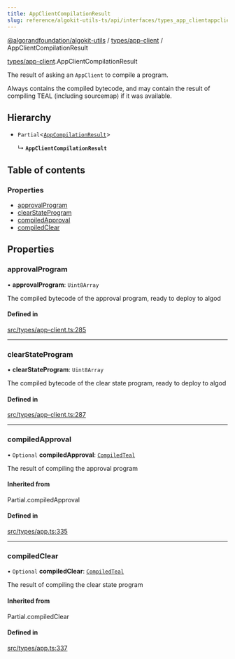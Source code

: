 ```yaml
---
title: AppClientCompilationResult
slug: reference/algokit-utils-ts/api/interfaces/types_app_clientappclientcompilationresult
---
```

[@algorandfoundation/algokit-utils](/reference/algokit-utils-ts/api/overview) / [types/app-client](/reference/algokit-utils-ts/api/modules/types_app_client/) / AppClientCompilationResult



[types/app-client](/reference/algokit-utils-ts/api/modules/types_app_client/).AppClientCompilationResult

The result of asking an `AppClient` to compile a program.

Always contains the compiled bytecode, and may contain the result of compiling TEAL (including sourcemap) if it was available.

## Hierarchy

- `Partial`\<[`AppCompilationResult`](/reference/algokit-utils-ts/api/interfaces/types_appappcompilationresult/)\>

  ↳ **`AppClientCompilationResult`**

## Table of contents

### Properties

- [approvalProgram](#approvalprogram)
- [clearStateProgram](#clearstateprogram)
- [compiledApproval](#compiledapproval)
- [compiledClear](#compiledclear)

## Properties

### approvalProgram

• **approvalProgram**: `Uint8Array`

The compiled bytecode of the approval program, ready to deploy to algod

#### Defined in

[src/types/app-client.ts:285](https://github.com/algorandfoundation/algokit-utils-ts/blob/main/src/types/app-client.ts#L285)

___

### clearStateProgram

• **clearStateProgram**: `Uint8Array`

The compiled bytecode of the clear state program, ready to deploy to algod

#### Defined in

[src/types/app-client.ts:287](https://github.com/algorandfoundation/algokit-utils-ts/blob/main/src/types/app-client.ts#L287)

___

### compiledApproval

• `Optional` **compiledApproval**: [`CompiledTeal`](/reference/algokit-utils-ts/api/interfaces/types_appcompiledteal/)

The result of compiling the approval program

#### Inherited from

Partial.compiledApproval

#### Defined in

[src/types/app.ts:335](https://github.com/algorandfoundation/algokit-utils-ts/blob/main/src/types/app.ts#L335)

___

### compiledClear

• `Optional` **compiledClear**: [`CompiledTeal`](/reference/algokit-utils-ts/api/interfaces/types_appcompiledteal/)

The result of compiling the clear state program

#### Inherited from

Partial.compiledClear

#### Defined in

[src/types/app.ts:337](https://github.com/algorandfoundation/algokit-utils-ts/blob/main/src/types/app.ts#L337)